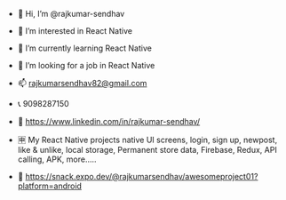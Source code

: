 - 👋 Hi, I’m @rajkumar-sendhav
- 👀 I’m interested in React Native 
- 🌱 I’m currently learning React Native
- 💞️ I’m looking for a job in React Native

- 📫 rajkumarsendhav82@gmail.com

- 📞 9098287150

- 🔗 https://www.linkedin.com/in/rajkumar-sendhav/

- 🈸 My React Native projects native UI screens, login, sign up, newpost, like & unlike, local storage, Permanent store data, Firebase, Redux, API calling, APK, more.....


- 🔗 https://snack.expo.dev/@rajkumarsendhav/awesomeproject01?platform=android

<!---
rajkumar-sendhav/rajkumar-sendhav is a ✨ special ✨ repository because its `README.md` (this file) appears on your GitHub profile.
You can click the Preview link to take a look at your changes.
--->
